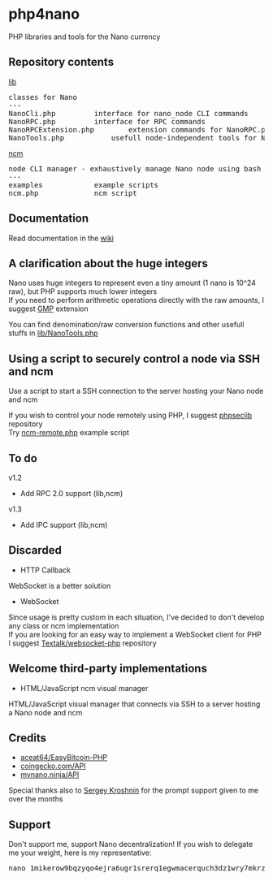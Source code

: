 # php4nano
PHP libraries and tools for the Nano currency

## Repository contents

[lib](lib)

<pre>classes for Nano
---
NanoCli.php			interface for nano_node CLI commands
NanoRPC.php			interface for RPC commands
NanoRPCExtension.php		extension commands for NanoRPC.php
NanoTools.php			usefull node-independent tools for Nano
</pre>

[ncm](ncm)

<pre>node CLI manager - exhaustively manage Nano node using bash
---
examples			example scripts
ncm.php				ncm script
</pre>

## Documentation

Read documentation in the [wiki](https://github.com/mikerow/php4nano/wiki)

## A clarification about the huge integers

Nano uses huge integers to represent even a tiny amount (1 nano is 10^24 raw), but PHP supports much lower integers<br/>
If you need to perform arithmetic operations directly with the raw amounts, I suggest [GMP](https://www.php.net/manual/en/book.gmp.php) extension

You can find denomination/raw conversion functions and other usefull stuffs in [lib/NanoTools.php](lib/NanoTools.php)

## Using a script to securely control a node via SSH and ncm

Use a script to start a SSH connection to the server hosting your Nano node and ncm

If you wish to control your node remotely using PHP, I suggest [phpseclib](https://github.com/phpseclib/phpseclib) repository<br/>
Try [ncm-remote.php](ncm/examples/ncm-remote.php) example script

## To do

v1.2

* Add RPC 2.0 support (lib,ncm)

v1.3

* Add IPC support (lib,ncm)

## Discarded

* HTTP Callback

WebSocket is a better solution

* WebSocket

Since usage is pretty custom in each situation, I've decided to don't develop any class or ncm implementation<br/>
If you are looking for an easy way to implement a WebSocket client for PHP I suggest [Textalk/websocket-php](https://github.com/Textalk/websocket-php) repository

## Welcome third-party implementations

* HTML/JavaScript ncm visual manager

HTML/JavaScript visual manager that connects via SSH to a server hosting a Nano node and ncm

## Credits

* [aceat64/EasyBitcoin-PHP](https://github.com/aceat64/EasyBitcoin-PHP)
* [coingecko.com/API](https://www.coingecko.com/en/api)
* [mynano.ninja/API](https://mynano.ninja/api)

Special thanks also to [Sergey Kroshnin](https://github.com/SergiySW) for the prompt support given to me over the months

## Support

Don't support me, support Nano decentralization! If you wish to delegate me your weight, here is my representative:
<pre>
nano_1mikerow9bqzyqo4ejra6ugr1srerq1egwmacerquch3dz1wry7mkrz4768m
</pre>